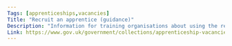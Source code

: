 ```yaml
---
Tags: [apprenticeships,vacancies]
Title: "Recruit an apprentice (guidance)"
Description: "Information for training organisations about using the recruit an apprentice service."
Link: https://www.gov.uk/government/collections/apprenticeship-vacancies
---
```

